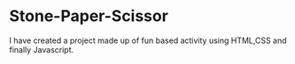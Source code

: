 # Stone-Paper-Scissor
 I have created a project made up of fun based activity using HTML,CSS and finally Javascript.
